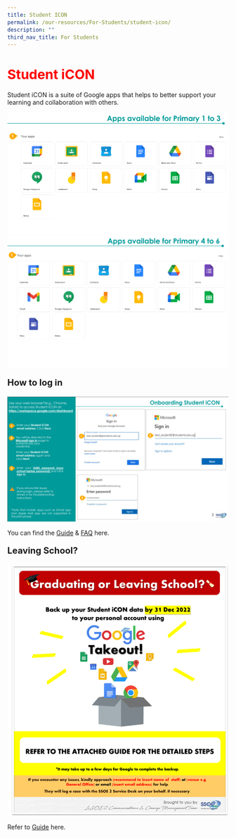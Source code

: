 ```yaml
---
title: Student ICON
permalink: /our-resources/For-Students/student-icon/
description: ""
third_nav_title: For Students
---
```

<h1 style="color:red;font-size:30px">Student iCON</h1>

Student iCON is a suite of Google apps that helps to better support your learning and collaboration with others.

![](/images/Annotation%202022-10-25%20145408.png)
![](/images/Annotation12.png)

<p style="font-size:20px"><strong>How to log in</strong></p>

![](/images/Annotation123.png)

You can find the [Guide](/files/Student-iCON-Onboarding-Guide2.pdf) & [FAQ](/files/FAQs2.pdf) here.

<p style="font-size:20px"><strong>Leaving School?</strong></p>

![](/images/Picture4.png)

Refer to [Guide](/files/iCON_Google%20Takeout_Guide_for_Students%20(rev%20for%202022).pdf) here.